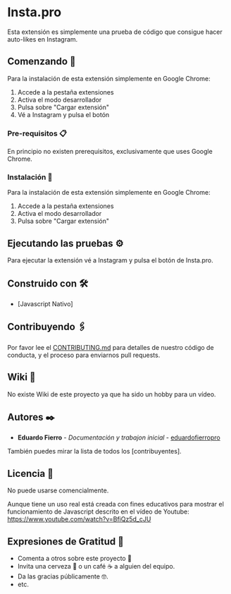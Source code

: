 # Insta.pro
Esta extensión es simplemente una prueba de código que consigue hacer auto-likes en Instagram.

## Comenzando 🚀

Para la instalación de esta extensión simplemente en Google Chrome:
1. Accede a la pestaña extensiones
2. Activa el modo desarrollador
3. Pulsa sobre "Cargar extensión"
4. Vé a Instagram y pulsa el botón


### Pre-requisitos 📋

En principio no existen prerequisitos, exclusivamente que uses Google Chrome.

### Instalación 🔧

Para la instalación de esta extensión simplemente en Google Chrome:
1. Accede a la pestaña extensiones
2. Activa el modo desarrollador
3. Pulsa sobre "Cargar extensión"


## Ejecutando las pruebas ⚙️
Para ejecutar la extensión vé a Instagram y pulsa el botón de Insta.pro.

## Construido con 🛠️
* [Javascript Nativo]

## Contribuyendo 🖇️
Por favor lee el [CONTRIBUTING.md](https://gist.github.com/villanuevand/xxxxxx) para detalles de nuestro código de conducta, y el proceso para enviarnos pull requests.

## Wiki 📖
No existe Wiki de este proyecto ya que ha sido un hobby para un vídeo.


## Autores ✒️
* **Eduardo Fierro** - *Documentación y trabajon inicial* - [eduardofierropro](https://github.com/eduardofierropro)


También puedes mirar la lista de todos los [contribuyentes]. 

## Licencia 📄
No puede usarse comencialmente.

Aunque tiene un uso real está creada con fines educativos para mostrar el funcionamiento de Javascript descrito en el vídeo de Youtube: https://www.youtube.com/watch?v=BfiQz5d_cJU

## Expresiones de Gratitud 🎁
* Comenta a otros sobre este proyecto 📢
* Invita una cerveza 🍺 o un café ☕ a alguien del equipo. 
* Da las gracias públicamente 🤓.
* etc.